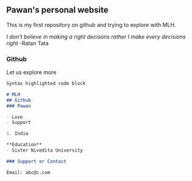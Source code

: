 ## Pawan's personal website

This is my first repository on github and trying to explore with MLH.

_I don't believe in making a right decisons rather I make every decisions right_
-Ratan Tata

### Github

Let us explore more

```markdown
Syntax highlighted code block

# MLH
## Github
### Pawan

- Love
- Support

1. India

**Education** 
- Sister Nivedita University

### Support or Contact

Email: abc@c.com
